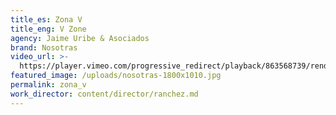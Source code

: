 ```yaml
---
title_es: Zona V
title_eng: V Zone
agency: Jaime Uribe & Asociados
brand: Nosotras
video_url: >-
  https://player.vimeo.com/progressive_redirect/playback/863568739/rendition/1080p/file.mp4?loc=external&log_user=0&signature=2a77aca1039df088db92a63390cdea2208293ba926898e651ee86e75d7fb61f2
featured_image: /uploads/nosotras-1800x1010.jpg
permalink: zona_v
work_director: content/director/ranchez.md
---
```



